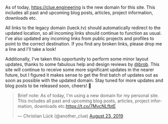 As of today, https://clue.engineering is the new domain for this site. This includes all past and upcoming blog posts, articles, project information, downloads etc.

All links to the legacy domain (lueck.tv) should automatically redirect to the updated location, so all incoming links should continue to function as usual. I've also updated any incoming links from public projects and profiles to point to the correct destination. If you find any broken links, please drop me a line and I'll take a look!

Additionally, I've taken this opportunity to perform some minor layout updates, thanks to some fabulous help and design reviews by [@brob](https://twitter.com/brob). This site will continue to receive some more significant updates in the nearer future, but I figured it makes sense to get the first batch of updates out as soon as possible with the updated domain. Stay tuned for more updates and blog posts to be released soon, cheers! 🥂

<blockquote class="twitter-tweet"><p lang="en" dir="ltr">Brief note: As of today, I&#39;m using a new domain for my personal site. This includes all past and upcoming blog posts, articles, project information, downloads etc.<a href="https://t.co/7MvcNLfbtE">https://t.co/7MvcNLfbtE</a></p>&mdash; Christian Lück (@another_clue) <a href="https://twitter.com/another_clue/status/1164989141496602624?ref_src=twsrc%5Etfw">August 23, 2019</a></blockquote>